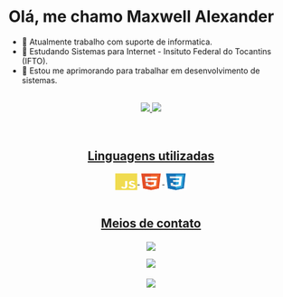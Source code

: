 <h1>Olá, me chamo Maxwell Alexander</h1>


- 🔭 Atualmente trabalho com suporte de informatica.
- 🌱 Estudando Sistemas para Internet - Insituto Federal do Tocantins (IFTO).
- 👯 Estou me aprimorando para trabalhar em desenvolvimento de sistemas.

<br>
<div align="center">
  <a href="https://github.com/Maxwell-Alexander">
  <img height="180em" src="https://github-readme-stats.vercel.app/api?username=Maxwell-Alexander&show_icons=true&theme=github_dark&include_all_commits=true&count_private=true"/>
  <img height="180em" src="https://github-readme-stats.vercel.app/api/top-langs/?username=Maxwell-Alexander&layout=compact&langs_count=7&theme=github_dark"/>
</div>

<br> 
<div style="display: inline_block" align="center"><br>
<h2>Linguagens utilizadas</h2>
  <img align="center" alt="Maxwell-Js" height="30" width="40" src="https://raw.githubusercontent.com/devicons/devicon/master/icons/javascript/javascript-plain.svg">
  <img align="center" alt="Maxwell-HTML" height="30" width="40" src="https://raw.githubusercontent.com/devicons/devicon/master/icons/html5/html5-original.svg">
  <img align="center" alt="Maxwell-CSS" height="30" width="40" src="https://raw.githubusercontent.com/devicons/devicon/master/icons/css3/css3-original.svg">
  
 
</div>

<br>
  

<div style="display: inline_block" align="center">
  <h2>Meios de contato</h2>
  <a href = "mailto:maxwellalexander007@gmail.com" target="_blank"><img src="https://img.shields.io/badge/-Gmail-%23333?style=for-the-badge&logo=gmail&logoColor=white" target="_blank" align="center"></a>
  
  
  <a href="https://www.linkedin.com/in/maxwell-alexander-de-oliveira-almeida-sousa-1312a81b8/" target="_blank" align="center"><img src="https://img.shields.io/badge/-LinkedIn-%230077B5?style=for-the-badge&logo=linkedin&logoColor=white" target="_blank"></a> 

<a href = "https://web.whatsapp.com/send?phone=55063984140211" target="_blank"><img src="https://img.shields.io/badge/WhatsApp-25D366?style=for-the-badge&logo=whatsapp&logoColor=white" target="_blank" align="center"></a>
  
 
</div>

